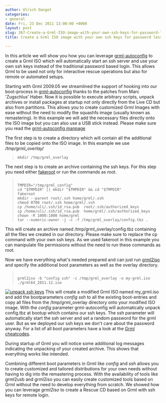```yaml
---
author: Ulrich Dangel
categories:
- general
date: Fri, 23 Dec 2011 13:00:00 +0000
layout: post
slug: 367-Create-a-Grml-ISO-image-with-your-own-ssh-keys-for-password-less-login
title: Create a Grml ISO image with your own ssh keys for password less login

---
```

In this article we will show you how you can leverage [grml\-autoconfig](http://grml.org/config/grml-autoconfig.1.html) to create a Grml ISO which will automatically start an ssh server and use your own ssh keys instead of the traditional password based login. This allows Grml to be used not only for interactive rescue operations but also for remote or automated setups.

Starting with Grml 2009\.05 we streamlined the support of hooking into our boot\-process in [grml\-autoconfig](http://grml.org/config/grml-autoconfig.1.html) thanks to the patches from Marc 'Zugschlus' Haber. Now it is possible to execute arbitrary scripts, unpack archives or install packages at startup not only directly from the Live CD but also from partitions. This allows you to create customized Grml Images with ease without the need to modify the squashfs image (usually known as remastering). In this example we will add the necessary files directly onto the ISO image but you can also use a USB stick instead. Please make sure you read the [grml\-autoconfig manpage](http://grml.org/config/grml-autoconfig.1.html) 

The first step is to create a directory which will contain all the additional files to be copied onto the ISO image. In this example we use */tmp/grml\_overlay/*
> ```
> mkdir /tmp/grml_overlay
> ```


The next step is to create an archive containing the ssh keys. For this step you need either [fakeroot](http://man.cx/fakeroot(1)) or run the commands as root.

> ```
> 
> TMPDIR="/tmp/grml_config"
> cd "$TMPDIR" || mkdir "$TMPDIR" && cd "$TMPDIR"
> fakeroot 
> mkdir --parent root/.ssh home/grml/.ssh
> chmod 0700 root/.ssh home/grml/.ssh
> cp /home/uli/.ssh/id_rsa.pub  root/.ssh/authorized_keys
> cp /home/uli/.ssh/id_rsa.pub  home/grml/.ssh/authorized_keys
> chown -R 1000:1000 home/grml
> tar --numeric-owner -j -c -f /tmp/grml_overlay/config.tbz .
> 
> ```

This will create an archive named /tmp/grml\_overlay/config.tbz containing all the files we created in our directory. Please make sure to replace the cp command with your own ssh keys. As we used fakeroot in this example you can manipulate file permissions without the need to run these commands as root. 

Now we have everything what's needed prepared and can just run [grml2iso](http://grml.org/grml2usb/) and specify the additional boot parameters as well as the overlay directory.
> ```
> 
> grml2iso -b "config ssh" -c /tmp/grml_overlay -o my-grml.iso ./grml64_2011.12.iso
> 
> ```

[![](/images/sshkeys_unpack.png "unpack ssh keys")](/images/sshkeys_unpack.png "unpack ssh keys")
This will create a modified Grml ISO named my\_grml.iso and add the bootparameters *config ssh* to all the existing boot\-entries and copy all files from the /tmp/grml\_overlay directory onto your modified ISO image. With the *config* parameter grml\-autoconfig will automatically unpack config.tbz at bootup which contains our ssh keys. The ssh parameter will automatically start the ssh server and set a random password for the grml user. But as we deployed our ssh keys we don't care about the password anyway. For a list of all boot parameters have a look at the [Grml cheatcodes](http://git.grml.org/?p=grml-live.git;a=blob_plain;f=templates/GRML/grml-cheatcodes.txt;hb=HEAD).  

During startup of Grml you will notice some additional log messages indicating the unpacking of your created archive. This shows that everything works like intended.


Combining different boot parameters in Grml like *config* and *ssh* allows you to create customized and tailored distributions for your own needs without having to dig into the remastering process. With the availability of tools like grml2usb and grml2iso you can easily create customized tools based on Grml without the need to develop everything from scratch. We showed how you can leverage *grml2iso* to create a Rescue CD based on Grml with ssh keys for remote login.
